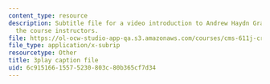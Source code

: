 ```yaml
---
content_type: resource
description: Subtitle file for a video introduction to Andrew Haydn Grant, one of
  the course instructors.
file: https://ol-ocw-studio-app-qa.s3.amazonaws.com/courses/cms-611j-creating-video-games-fall-2014/6c91516615575230803c80b365cf7d34_8TPJUR378f0.vtt
file_type: application/x-subrip
resourcetype: Other
title: 3play caption file
uid: 6c915166-1557-5230-803c-80b365cf7d34
---
```

